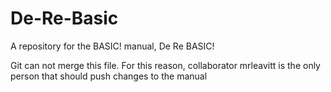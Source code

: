 De-Re-Basic
===========

A repository for the BASIC! manual, De Re BASIC!

Git can not merge this file. For this reason, collaborator  mrleavitt is the only person that should push changes to the manual

